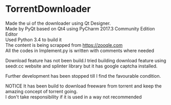 # TorrentDownloader
Made the ui of the downloader using Qt Designer.<br>
Made by PyQt based on Qt4 using PyCharm 2017.3 Community Edition Editor<br>
Used Python 3.4 to build it<br>
The content is being scrapped from https://zooqle.com<br>
All the codes in Implement.py is written with comments where needed<br>

Download feature has not been build.I tried building download feature using seedr.cc website and splinter
library but it has google captcha installed.

Further development has been stopped till I find the favourable condition.

NOTICE
It has been build to download freeware from torrent and keep the amazing concept of torrent going.<br>
I don't take responsibility if it is used in a way not recommended

